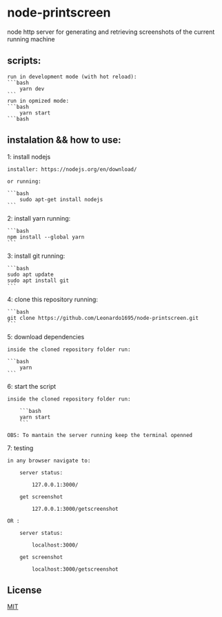 # node-printscreen

node http server for generating and retrieving screenshots of the current running machine

## scripts:
    run in development mode (with hot reload):
    ```bash
        yarn dev
    ```
    run in opmized mode:
    ```bash
        yarn start
    ```bash

## instalation && how to use:

1: install nodejs

    installer: https://nodejs.org/en/download/

    or running:

    ```bash
        sudo apt-get install nodejs
    ```

2: install yarn running:

    ```bash
    npm install --global yarn
    ```

3: install git running:

    ```bash
    sudo apt update
    sudo apt install git
    ```

4: clone this repository running:

    ```bash
    git clone https://github.com/Leonardo1695/node-printscreen.git
    ```

5: download dependencies

    inside the cloned repository folder run:

    ```bash
        yarn
    ```

6: start the script

    inside the cloned repository folder run:

        ```bash
        yarn start
        ```

    OBS: To mantain the server running keep the terminal openned

7: testing

    in any browser navigate to:

        server status:

            127.0.0.1:3000/

        get screenshot

            127.0.0.1:3000/getscreenshot

    OR :

        server status:

            localhost:3000/

        get screenshot

            localhost:3000/getscreenshot

## License
[MIT](https://choosealicense.com/licenses/mit/)


